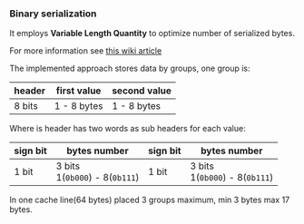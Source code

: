 ### Binary serialization

It employs <b>Variable Length Quantity</b> to optimize number of serialized bytes.

For more information see [this wiki article](https://en.wikipedia.org/wiki/Variable-length_quantity)

The implemented approach stores data by groups, one group is:

| header | first value | second value |
| ---    | ---         | ---          |
| 8 bits | 1 - 8 bytes | 1 - 8 bytes  |

Where is header has two words as sub headers for each value:

| sign   bit | bytes number | sign   bit | bytes number |
| ---        | ---          | ---        | ---          |
| 1 bit      | 3 bits<br> 1(```0b000```) - 8(```0b111```) | 1 bit | 3 bits <br> 1(```0b000```) - 8(```0b111```) |

In one cache line(64 bytes) placed 3 groups maximum, min 3 bytes max 17 bytes.